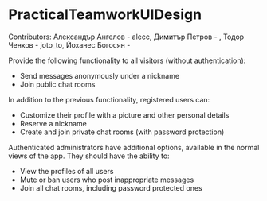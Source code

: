 # PracticalTeamworkUIDesign

Contributors:
	Александър Ангелов - alecc,
	Димитър Петров - ,
	Тодор Ченков - joto_to,
	Йоханес Богосян - 
	
Provide the following functionality to all visitors (without authentication):
  * Send messages anonymously under a nickname
  * Join public chat rooms
  
In addition to the previous functionality, registered users can:
  * Customize their profile with a picture and other personal details
  * Reserve a nickname
  * Create and join private chat rooms (with password protection)

Authenticated administrators have additional options, available in the normal views of the app. They should have the ability to:
  * View the profiles of all users
  * Mute or ban users who post inappropriate messages
  * Join all chat rooms, including password protected ones
